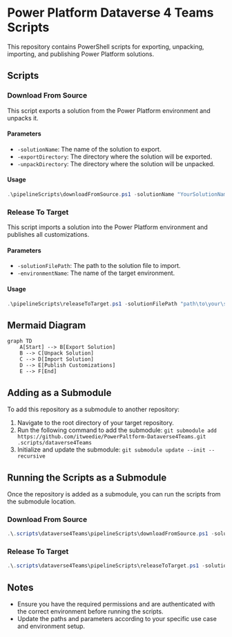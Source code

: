 # Power Platform Dataverse 4 Teams Scripts

This repository contains PowerShell scripts for exporting, unpacking, importing, and publishing Power Platform solutions.

## Scripts

### Download From Source

This script exports a solution from the Power Platform environment and unpacks it.

#### Parameters
- `-solutionName`: The name of the solution to export.
- `-exportDirectory`: The directory where the solution will be exported.
- `-unpackDirectory`: The directory where the solution will be unpacked.

#### Usage
```powershell
.\pipelineScripts\downloadFromSource.ps1 -solutionName "YourSolutionName" -exportDirectory "YourExportDirectory" -unpackDirectory "YourUnpackDirectory"
```

### Release To Target

This script imports a solution into the Power Platform environment and publishes all customizations.

#### Parameters
- `-solutionFilePath`: The path to the solution file to import.
- `-environmentName`: The name of the target environment.

#### Usage
```powershell
.\pipelineScripts\releaseToTarget.ps1 -solutionFilePath "path\to\your\solution.zip" -environmentName "YourEnvironmentName"
```

## Mermaid Diagram
```mermaid
graph TD
    A[Start] --> B[Export Solution]
    B --> C[Unpack Solution]
    C --> D[Import Solution]
    D --> E[Publish Customizations]
    E --> F[End]
```

## Adding as a Submodule

To add this repository as a submodule to another repository:

1. Navigate to the root directory of your target repository.
2. Run the following command to add the submodule:
    `git submodule add https://github.com/itweedie/PowerPaltform-Dataverse4Teams.git .scripts/dataverse4Teams`
3. Initialize and update the submodule:
    `git submodule update --init --recursive`

## Running the Scripts as a Submodule

Once the repository is added as a submodule, you can run the scripts from the submodule location.

### Download From Source
```powershell
.\.scripts\dataverse4Teams\pipelineScripts\downloadFromSource.ps1 -solutionName "YourSolutionName" -exportDirectory "YourExportDirectory" -unpackDirectory "YourUnpackDirectory"
```

### Release To Target
```powershell
.\.scripts\dataverse4Teams\pipelineScripts\releaseToTarget.ps1 -solutionFilePath "path\to\your\solution.zip" -environmentName "YourEnvironmentName"
```

## Notes

- Ensure you have the required permissions and are authenticated with the correct environment before running the scripts.
- Update the paths and parameters according to your specific use case and environment setup.
